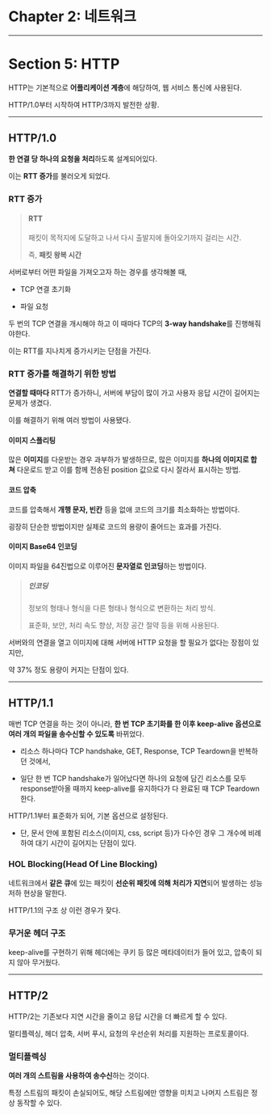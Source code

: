 # Chapter 2: 네트워크

---

# Section 5: HTTP

HTTP는 기본적으로 **어플리케이션 계층**에 해당하여, 웹 서비스 통신에 사용된다.

HTTP/1.0부터 시작하여 HTTP/3까지 발전한 상황.

---

## HTTP/1.0

**한 연결 당 하나의 요청을 처리**하도록 설계되어있다.

이는 **RTT 증가**를 불러오게 되었다.

### RTT 증가

> #### RTT
> 
> 패킷이 목적지에 도달하고 나서 다시 출발지에 돌아오기까지 걸리는 시간.
> 
> 즉, **패킷 왕복 시간**

서버로부터 어떤 파일을 가져오고자 하는 경우를 생각해볼 때,

- TCP 연결 초기화

- 파일 요청

두 번의 TCP 연결을 개시해야 하고 이 때마다 TCP의 **3-way handshake**를 진행해줘야한다.

이는 RTT를 지나치게 증가시키는 단점을 가진다.

### RTT 증가를 해결하기 위한 방법

**연결할 때마다** RTT가 증가하니, 서버에 부담이 많이 가고 사용자 응답 시간이 길어지는 문제가 생겼다.

이를 해결하기 위해 여러 방법이 사용됐다.

#### 이미지 스플리팅

많은 **이미지**를 다운받는 경우 과부하가 발생하므로, 많은 이미지를 **하나의 이미지로 합쳐** 다운로드 받고 이를 함께 전송된 position 값으로 다시 잘라서 표시하는 방법.

#### 코드 압축

코드를 압축해서 **개행 문자, 빈칸** 등을 없애 코드의 크기를 최소화하는 방법이다.

굉장히 단순한 방법이지만 실제로 코드의 용량이 줄어드는 효과를 가진다.

#### 이미지 Base64 인코딩

이미지 파일을 64진법으로 이루어진 **문자열로 인코딩**하는 방법이다.

> ##### 인코딩
> 
> 정보의 형태나 형식을 다른 형태나 형식으로 변환하는 처리 방식.
> 
> 표준화, 보안, 처리 속도 향상, 저장 공간 절약 등을 위해 사용된다.

서버와의 연결을 열고 이미지에 대해 서버에 HTTP 요청을 할 필요가 없다는 장점이 있지만,

약 37% 정도 용량이 커지는 단점이 있다.

---

## HTTP/1.1

매번 TCP 연결을 하는 것이 아니라, **한 번 TCP 초기화를 한 이후 keep-alive 옵션으로 여러 개의 파일을 송수신할 수 있도록** 바뀌었다.

- 리소스 하나마다 TCP handshake, GET, Response, TCP Teardown을 반복하던 것에서,

- 일단 한 번 TCP handshake가 일어났다면 하나의 요청에 담긴 리소스를 모두 response받아올 때까지 keep-alive를 유지하다가 다 완료된 때 TCP Teardown한다.

HTTP/1.1부터 표준화가 되어, 기본 옵션으로 설정된다.

- 단, 문서 안에 포함된 리소스(이미지, css, script 등)가 다수인 경우 그 개수에 비례하여 대기 시간이 길어지는 단점이 있다.

### HOL Blocking(Head Of Line Blocking)

네트워크에서 **같은 큐**에 있는 패킷이 **선순위 패킷에 의해 처리가 지연**되어 발생하는 성능 저하 현상을 말한다.

HTTP/1.1의 구조 상 이런 경우가 잦다.

### 무거운 헤더 구조

keep-alive를 구현하기 위해 헤더에는 쿠키 등 많은 메타데이터가 들어 있고, 압축이 되지 않아 무거웠다.

---

## HTTP/2

HTTP/2는 기존보다 지연 시간을 줄이고 응답 시간을 더 빠르게 할 수 있다.

멀티플렉싱, 헤더 압축, 서버 푸시, 요청의 우선순위 처리를 지원하는 프로토콜이다.

### 멀티플렉싱

**여러 개의 스트림을 사용하여 송수신**하는 것이다.

특정 스트림의 패킷이 손실되어도, 해당 스트림에만 영향을 미치고 나머지 스트림은 정상 동작할 수 있다.


